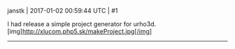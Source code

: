janstk | 2017-01-02 00:59:44 UTC | #1

I had release a simple project generator for urho3d.
[img]http://xlucom.php5.sk/makeProject.jpg[/img]

-------------------------

